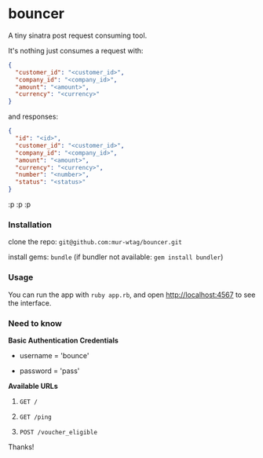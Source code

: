 # bouncer
A tiny sinatra post request consuming tool.

It's nothing just consumes a request with:
```json
{
  "customer_id": "<customer_id>",
  "company_id": "<company_id>",
  "amount": "<amount>",
  "currency": "<currency>"
}
```

and responses:

```json
{
  "id": "<id>",
  "customer_id": "<customer_id>",
  "company_id": "<company_id>",
  "amount": "<amount>",
  "currency": "<currency>",
  "number": "<number>",
  "status": "<status>"
}
```

:p :p :p
### Installation

clone the repo: `git@github.com:mur-wtag/bouncer.git`

install gems: `bundle` (if bundler not available: `gem install bundler`)

### Usage
You can run the app with `ruby app.rb`, and open [http://localhost:4567](http://localhost:4567) to see the interface.

### Need to know
**Basic Authentication Credentials**

- username = 'bounce'

- password = 'pass'

**Available URLs**

1. `GET /`

2. `GET /ping`

3. `POST /voucher_eligible`


Thanks!